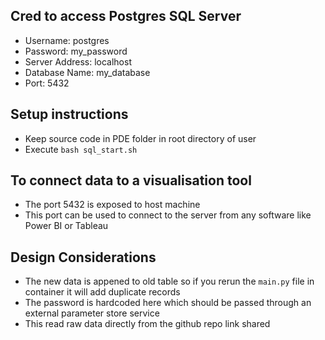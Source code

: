 ## Cred to access Postgres SQL Server
* Username: postgres
* Password: my_password
* Server Address: localhost
* Database Name: my_database
* Port: 5432

## Setup instructions
* Keep source code in PDE folder in root directory of user
* Execute `bash sql_start.sh`

## To connect data to a visualisation tool
* The port 5432 is exposed to host machine
* This port can be used to connect to the server from any software like Power BI or Tableau

## Design Considerations
* The new data is appened to old table so if you rerun the `main.py` file in container it will add duplicate records
* The password is hardcoded here which should be passed through an external parameter store service
* This read raw data directly from the github repo link shared